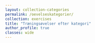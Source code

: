 ```yaml
---
layout: collection-categories
permalink: /oevelseskategorier/
collection: exercises
title: "Træningsøvelser efter kategori"
author_profile: true
classes: wide
---
```

